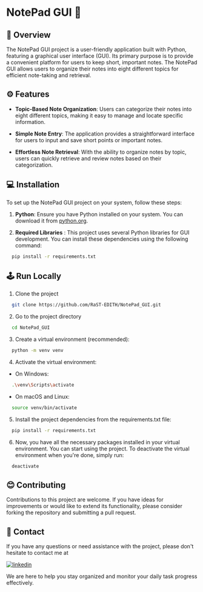 
#  NotePad GUI 📝

## 📌 Overview

The NotePad GUI project is a user-friendly application built with Python, featuring a graphical user interface (GUI). Its primary purpose is to provide a convenient platform for users to keep short, important notes. The NotePad GUI allows users to organize their notes into eight different topics for efficient note-taking and retrieval.


## ⚙ Features

- **Topic-Based Note Organization**: Users can categorize their notes into eight different topics, making it easy to manage and locate specific information.

- **Simple Note Entry**: The application provides a straightforward interface for users to input and save short points or important notes.

- **Effortless Note Retrieval**: With the ability to organize notes by topic, users can quickly retrieve and review notes based on their categorization.


## 💻 Installation

To set up the NotePad GUI project on your system, follow these steps:

1) **Python**: Ensure you have Python installed on your system. You can download it from [python.org](https://www.python.org/).

2) **Required Libraries** : This project uses several Python libraries for GUI development. You can install these dependencies using the following command:

```bash
  pip install -r requirements.txt
```
    
## 🕹 Run Locally

1) Clone the project

```bash
  git clone https://github.com/RaST-EDITH/NotePad_GUI.git
```

2) Go to the project directory

```bash
  cd NotePad_GUI
```

3) Create a virtual environment (recommended):

```bash
  python -m venv venv
```

4) Activate the virtual environment:

- On Windows:

```bash
  .\venv\Scripts\activate
```

- On macOS and Linux:

```bash
  source venv/bin/activate
```

5) Install the project dependencies from the requirements.txt file:

```bash
  pip install -r requirements.txt
```

6) Now, you have all the necessary packages installed in your virtual environment. You can start using the project. 
To deactivate the virtual environment when you're done, simply run:

```bash
  deactivate
```

## 😊 Contributing

Contributions to this project are welcome. If you have ideas for improvements or would like to extend its functionality, please consider forking the repository and submitting a pull request.

## 📎 Contact

If you have any questions or need assistance with the project, please don't hesitate to contact me at 

[![linkedin](https://img.shields.io/badge/linkedin-0A66C2?style=for-the-badge&logo=linkedin&logoColor=white)](https://www.linkedin.com/in/raghvendra-singh-053977226)

 We are here to help you stay organized and monitor your daily task progress effectively.





